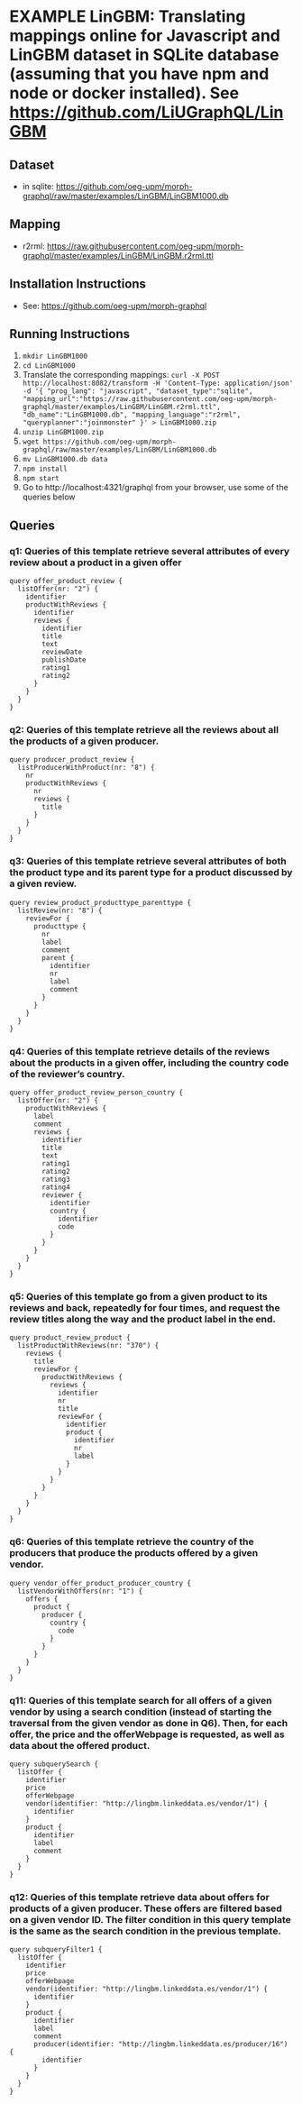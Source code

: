 # EXAMPLE LinGBM: Translating mappings online for Javascript and LinGBM dataset in SQLite database (assuming that you have npm and node or docker installed). See https://github.com/LiUGraphQL/LinGBM

## Dataset
- in sqlite: https://github.com/oeg-upm/morph-graphql/raw/master/examples/LinGBM/LinGBM1000.db

## Mapping
- r2rml: https://raw.githubusercontent.com/oeg-upm/morph-graphql/master/examples/LinGBM/LinGBM.r2rml.ttl

## Installation Instructions
- See: https://github.com/oeg-upm/morph-graphql

## Running Instructions
1. ```mkdir LinGBM1000```
2. ```cd LinGBM1000```
3. Translate the corresponding mappings: 
   ```curl -X POST http://localhost:8082/transform -H 'Content-Type: application/json' -d '{ "prog_lang": "javascript", "dataset_type":"sqlite", "mapping_url":"https://raw.githubusercontent.com/oeg-upm/morph-graphql/master/examples/LinGBM/LinGBM.r2rml.ttl", "db_name":"LinGBM1000.db", "mapping_language":"r2rml", "queryplanner":"joinmonster" }' > LinGBM1000.zip```
4. ```unzip LinGBM1000.zip```
5. ```wget https://github.com/oeg-upm/morph-graphql/raw/master/examples/LinGBM/LinGBM1000.db```
6. ```mv LinGBM1000.db data```
7. ```npm install```
8. ```npm start```
9. Go to http://localhost:4321/graphql from your browser, use some of the queries below

## Queries

### q1: Queries of this template retrieve several attributes of every review about a product in a given offer
```
query offer_product_review {
  listOffer(nr: "2") {
    identifier
    productWithReviews {
      identifier
      reviews {
        identifier
        title
        text
        reviewDate
        publishDate
        rating1
        rating2
      }
    }
  }
}
```

### q2: Queries of this template retrieve all the reviews about all the products of a given producer.
```
query producer_product_review {
  listProducerWithProduct(nr: "8") {
    nr
    productWithReviews {
      nr
      reviews {
        title
      }
    }
  }
}
```


### q3: Queries of this template retrieve several attributes of both the product type and its parent type for a product discussed by a given review.
```
query review_product_producttype_parenttype {
  listReview(nr: "8") {
    reviewFor {
      producttype {
        nr
        label
        comment
        parent {
          identifier
          nr
          label
          comment
        }
      }
    }
  }
}
```


### q4: Queries of this template retrieve details of the reviews about the products in a given offer, including the country code of the reviewer’s country.
```
query offer_product_review_person_country {
  listOffer(nr: "2") {
    productWithReviews {
      label
      comment
      reviews {
        identifier
        title
        text
        rating1
        rating2
        rating3
        rating4
        reviewer {
          identifier
          country {
            identifier
            code
          }
        }
      }
    }
  }
}
```

### q5: Queries of this template go from a given product to its reviews and back, repeatedly for four times, and request the review titles along the way and the product label in the end.
```
query product_review_product {
  listProductWithReviews(nr: "370") {
    reviews {
      title
      reviewFor {
        productWithReviews {
          reviews {
            identifier
            nr
            title
            reviewFor {
              identifier
              product {
                identifier
                nr
                label
              }
            }
          }
        }
      }
    }
  }
}
```

### q6: Queries of this template retrieve the country of the producers that produce the products offered by a given vendor.
```
query vendor_offer_product_producer_country {
  listVendorWithOffers(nr: "1") {
    offers {
      product {
        producer {
          country {
            code
          }
        }
      }
    }
  }
}
```

### q11: Queries of this template search for all offers of a given vendor by using a search condition (instead of starting the traversal from the given vendor as done in Q6). Then, for each offer, the price and the offerWebpage is requested, as well as data about the offered product.
```
query subquerySearch {
  listOffer {
    identifier
    price
    offerWebpage
    vendor(identifier: "http://lingbm.linkeddata.es/vendor/1") {
      identifier
    }
    product {
      identifier
      label
      comment
    }
  }
}
```


### q12: Queries of this template retrieve data about offers for products of a given producer. These offers are filtered based on a given vendor ID. The filter condition in this query template is the same as the search condition in the previous template.
```
query subqueryFilter1 {
  listOffer {
    identifier
    price
    offerWebpage
    vendor(identifier: "http://lingbm.linkeddata.es/vendor/1") {
      identifier
    }
    product {
      identifier
      label
      comment
      producer(identifier: "http://lingbm.linkeddata.es/producer/16") {
        identifier
      }
    }
  }
}
```
